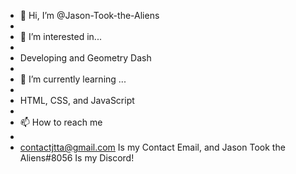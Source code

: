 - 👋 Hi, I’m @Jason-Took-the-Aliens
- 
- 👀 I’m interested in... 
- 
- Developing and Geometry Dash
- 
- 🌱 I’m currently learning ... 
- 
- HTML, CSS, and JavaScript
- 
- 📫 How to reach me 
- 
- contactjtta@gmail.com Is my Contact Email, and Jason Took the Aliens#8056 Is my Discord!

<!---
Jason-Took-the-Aliens/Jason-Took-the-Aliens is a ✨ special ✨ repository because its `README.md` (this file) appears on your GitHub profile.
You can click the Preview link to take a look at your changes.
--->
